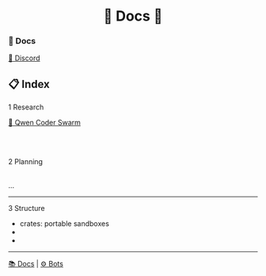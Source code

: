 <div align="center">
<h1> 📂  Docs  📂 </h1>
</div>

### 📄 Docs

[🔗 Discord](https://discord.gg/DvJmWMbb)

## 📋 Index

1 Research

[🔗 Qwen Coder Swarm](https://github.com/kustomzone/qwen-coder-swarm)

<br><br>

2 Planning

<br>...<br>

<hr>

3 Structure

   - crates: portable sandboxes
   - 
   - 
 
<hr>
 
[📚 Docs](https://github.com/kontains/docs) | [⚙️ Bots](https://github.com/kontains/bots)

<eof>
